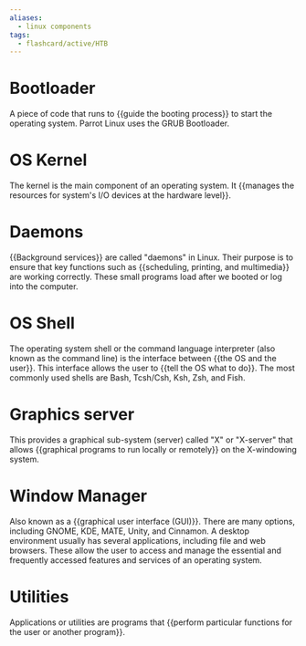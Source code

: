 ```yaml
---
aliases:
  - linux components 
tags:
  - flashcard/active/HTB
---
```


# Bootloader
A piece of code that runs to {{guide the booting process}} to start the operating system. Parrot Linux uses the GRUB Bootloader.

# OS Kernel 
The kernel is the main component of an operating system. It {{manages the resources for system's I/O devices at the hardware level}}.

# Daemons
{{Background services}} are called "daemons" in Linux. Their purpose is to ensure that key functions such as {{scheduling, printing, and multimedia}} are working correctly. These small programs load after we booted or log into the computer.

# OS Shell
The operating system shell or the command language interpreter (also known as the command line) is the interface between {{the OS and the user}}. This interface allows the user to {{tell the OS what to do}}. The most commonly used shells are Bash, Tcsh/Csh, Ksh, Zsh, and Fish.

# Graphics server
This provides a graphical sub-system (server) called "X" or "X-server" that allows {{graphical programs to run locally or remotely}} on the X-windowing system.

# Window Manager
Also known as a {{graphical user interface (GUI)}}. There are many options, including GNOME, KDE, MATE, Unity, and Cinnamon. A desktop environment usually has several applications, including file and web browsers. These allow the user to access and manage the essential and frequently accessed features and services of an operating system.

# Utilities 
Applications or utilities are programs that {{perform particular functions for the user or another program}}.
